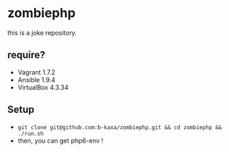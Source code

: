 # zombiephp
this is a joke repository.

## require?
* Vagrant 1.7.2
* Ansible 1.9.4
* VirtualBox 4.3.34

## Setup
* `git clone git@github.com:b-kaxa/zombiephp.git && cd zombiephp && ./run.sh`
* then, you can get php6-env !
